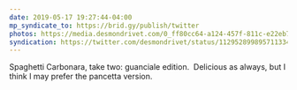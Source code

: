 ```yaml
---
date: 2019-05-17 19:27:44-04:00
mp_syndicate_to: https://brid.gy/publish/twitter
photos: https://media.desmondrivet.com/0_ff80cc64-a124-457f-811c-e22eb7be41f0.jpg
syndication: https://twitter.com/desmondrivet/status/1129528998957113344
---
```


Spaghetti Carbonara, take two: guanciale edition. &nbsp;Delicious as always, but I think I may prefer the pancetta version.  